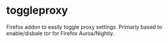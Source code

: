 # toggleproxy
Firefox addon to easily toggle proxy settings. Primarly based to enable/disbale tor for Firefox Auroa/Nightly.
